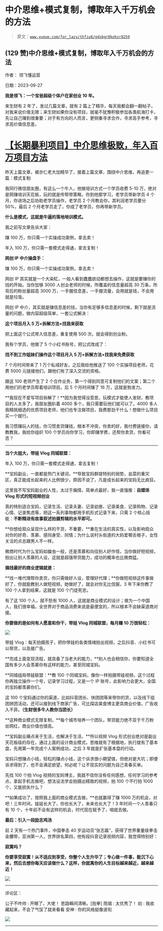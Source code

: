 # 中介思维+模式复制，博取年入千万机会的方法

> 原文：[`www.yuque.com/for_lazy/thfiu8/gdsbgr0kohzr8259`](https://www.yuque.com/for_lazy/thfiu8/gdsbgr0kohzr8259)

## (129 赞)中介思维+模式复制，博取年入千万机会的方法

作者： 领飞懂运营

日期：2023-09-27

**我是领飞：一个宝爸超级个体户在家创业 10 年。**

来生财有 2 年了，发过几篇文章，就有 2 篇上了精华，每天我都会翻一翻帖子，对我来说价值无限；来生财如果你没有项目，就毫不犹豫积极参加各类航海打卡，先让自己赚到很重要；对于有方向的人而言，更侧重寻求合作，寻求高手参考，寻求高价值信息差。

# [【长期暴利项目】中介思维极致，年入百万项目方法](https://articles.zsxq.com/id_cd7wutqqqa61.html)

昨天上篇文章，被亦仁老大加精华了，接着上篇文章，围绕中介思维，再追更一篇：模式复制

我同行微信朋友圈，有这么一个牛人，他做培训方式一个学员收费 5-10 万，绝对是网赚培训天花板，玩的就是传帮带策略，你到他那学习，老学员带新学员 4 个月，你进场之后协助老学员操作，老学员 2 个月教会你，其利润老学员要分 50%，最后 2 个月老学员走了，你成了老学员，你再带新学员。

**什么是模式，这就是牛逼的落地培训模式。**

我之前写文章告诉大家：

赚 100 万，你只需一个实操成功案例，拿去卖！

年入 100 万，你只需一套模式走得通，拿去复制！

**网创 IP 中介操盘手：**

赚 100 万，你只需一个实操成功案例，拿去卖！

网创 IP 其实就是一个大染缸，一般人看到蠢蠢欲动都想去操作，这就是要赚你的钱的开始。当你加够 3000 人创业老师的时候，所覆盖的信息量超高 30 万条，所背后的粉丝量超高 3000 万，一手握信息差，一手握流量，会用就是钱，不会用就是垃圾。

网创 IP 中介，其实就是赚信息差的钱，当你有足够多信息差的时候，剩下就是流量的问题，做内容超级简单，一套公式解决：

**这个项目月入 5 万+拆解方法+找我来获取**

把上面这个公式带入信息差，重复使用 500 次，就会得到创业粉。

我有个学员，他做了 5 个小红书账号，把公式改成了：

**找不到工作姐妹们操作这个项目月入 5 万+拆解方法+找我来免费获取**

7 个月时间带来了 1 万个私域好友，之后我给他推送了 100 个实操项目老师，花费 5000 元链接他们，跟他们有了深入交流的资格。

跟这 100 老师产生了 2 个合作业务，第一个得到同意可复制他们的文案；第二个用他们的老学员帮着培训项目。后 5 个月时间赚了 16 万，这就是勃发力。

**我现在不爱写项目拆解了！**因为我觉得没意思，玩模式才能使人发财，教项目的人太多了，我朋友圈趴着 4000 多个，我只需要玩他们就可以了。4000 多人我精挑细选的优质项目老师，他们也专注做项目，我费那劲干什么！想做什么项目买一个就行。

我习惯赚玩人的钱，你习惯卖货赚钱，根本不冲突，你卖的好，我付费链接你，请教教我，我给你组织 100 个学员向你学习，你即赚学费，还帮你卖货，你看可否？

* * *

**当个大姐大，带娃 Vlog 同城联盟：**

年入 100 万，你只需一套模式走得通，拿去复制！

  **宝妈副业，一直都是热门关键词，**导致宝妈群提特别的弱势，韭菜的重灾区，真正能成长起来的人比例很少，原因不说了，凡是成长起来的宝妈无比疯狂。

这里我不写宝妈副业的人性，太过于煽情，简单点最好，我一直强推：**自媒体 Vlog 形式的短视频创业**

真的特别适合宝妈，记录生活、记录夫妻、记录幼崽、记录美食、记录购物、记录心情、记录焦虑等，把这一系列事物都用手机形式记录下来，只需 2 个核心技能：**不断精进有故事叙述拍摄剪辑的水平即可。**

**你想给观众呈现什么样的干货，不重要，**重在生活的真实性，以及影响观众对你的好奇、羡慕、感同身受、同情；为什么说村头街道的大妈爱嚼舌根子，女性关注的点总跟男人不一样。

微商时代为什么宝妈如蝗虫一般，还是羡慕和向往别人好作怪，当你做好短视频，拍出让别人羡慕的人设，这就是超强带货能力，成功的概率也比微商猛。

**搞钱最好的商业逻辑就是：**

**找一堆代理帮你卖货，你只需做好人设，管理好代理；**你做短视频这件事做好了，你就能教别人做短视频，她做好了，就会对你无比信服，3 年下来你教了 100 个人拿到结果，这就是 100 个门徒死忠。

有了这 100 个人，就不愁有 1000 人，这就是商业模式的设计；做为一个中国人，我们很幸福，全世界对于商品消费来说是最便宜的，所以根本不会缺渠道商对接。

**你要做的是如何有人愿意和你干，带娃 Vlog 同城联盟，每月赚 10 万很轻松：**

![](img/5f021e71ab05e74dd55383096f777a26.png)

带娃 Vlog：每天拍摄孩子，把你带娃的各类情绪拍出视频，之后抖音、小红书可以带货，以及接广告。

**完成上面变现流程，就具备了当老大的能力，**别人也会相信你，你要知道全国有多少人会羡慕你有这样的能力，甚至同城宝妈。

**同城组局带娃联盟：**教 100 个同城宝妈，像你一样拍摄带娃视频，这个过程你再独立操作一个号，记录学习过程，又是一个 IP 账号，此影响力会更大，全国的宝妈都羡慕你们。

这 100 个宝妈通过你的渠道，比如抖音团长、快团团等来带你的货，以及线下组团拼团活动，还可以接到线下商家广告，可比探店美食博主更具商业价值，广告收入不菲。**（生财很多牛人教你当团长）**

**这种商业模式无限复制，**每个城市培养一个团队，带货能力绝不亚于千万粉丝网红，商业价值也很高。

**宝妈副业痛点来于生活，也解决于生活，**所以视频 Vlog 形式创业绝对是副业天花板级的存在，通过上面的设计商业模式，思维就有了根据地，执行就有了基本盘，先用第一年完成个人案例成功，之后 3 年就是扩张基本盘的行动。

宝妈只想赚点小钱，轻松的赚点小钱，这个诉求很小期望值，但绝对是大坑；即便诉求得到了，也不会满足欲望，何必呢？让不现实的问题为自己青春买单。

先找 100 个拍 Vlog 视频的宝妈博主，我就不信你没有任何感想，任何学习的参考点，拿起手机去做吧，想法设法学会拍摄出精致的视频，拍 100 个不行拍 1000 个，又能损失什么？

**如果成功了，按照我上面的商业模式去做，**也就赢得了赚 1000 万的机会，对吧！三年时间，娃娃长大了，你也长大了，未来也长大了！3 年时间一个人青春只有 10 个，十年前不会有这样的机会，时代现在赋予了，咱就去做。

**最后：引入一段励志鸡汤**

前 2 天有一个热门事件，中国拳击 40 岁运动员“张志磊”，获得了世界重量级拳击金腰带，亚洲第一人，世界排名第四，他有段抖音记录视频内容，我觉得特别好：

**寂寞吗？**

**你要享受寂寞！从不适应到享受，你整个人生升华了；专心做一件事，能沉下心来，然后去想你每天应该做什么？这样，你就离你的人生目标越来越近，越来越近！**

![](img/e9e33cce7d6c510e0ca45048c7eef02a.png)

* * *

评论区：

公子不咋帅 : 开眼了，大佬！
思路瞬间清晰。[抱拳]
雨烟 : 太优秀了！
初 : 我收藏起来，不会了气馁了就来看看
安神 : 你的风格挺像波旬

![](img/1c37d505930596d12a88ab23e11aa07a.png)

* * *
